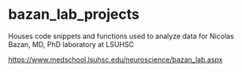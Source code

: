 # bazan_lab_projects
Houses code snippets and functions used to analyze data for Nicolas Bazan, MD, PhD laboratory at LSUHSC

https://www.medschool.lsuhsc.edu/neuroscience/bazan_lab.aspx
